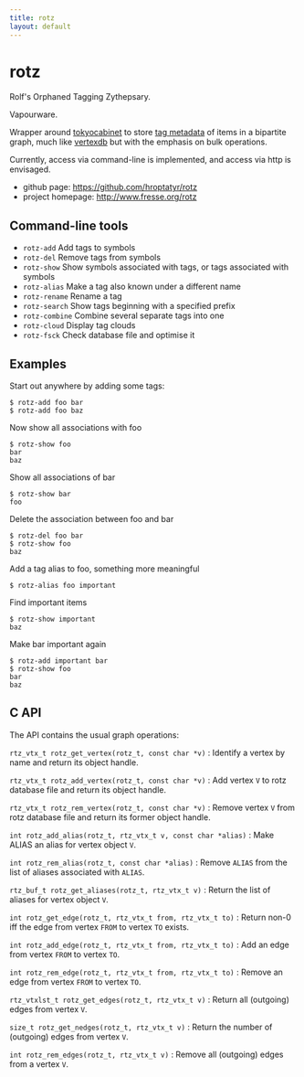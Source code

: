 ```yaml
---
title: rotz
layout: default
---
```


rotz
====

Rolf's Orphaned Tagging Zythepsary.

Vapourware.

Wrapper around [tokyocabinet][1] to store [tag metadata][3] of items in
a bipartite graph, much like [vertexdb][2] but with the emphasis on bulk
operations.

Currently, access via command-line is implemented, and access via http
is envisaged.

+ github page: <https://github.com/hroptatyr/rotz>
+ project homepage: <http://www.fresse.org/rotz>

Command-line tools
------------------

- `rotz-add`  Add tags to symbols
- `rotz-del`  Remove tags from symbols
- `rotz-show` Show symbols associated with tags, or tags associated with symbols
- `rotz-alias` Make a tag also known under a different name
- `rotz-rename` Rename a tag
- `rotz-search` Show tags beginning with a specified prefix
- `rotz-combine` Combine several separate tags into one
- `rotz-cloud` Display tag clouds
- `rotz-fsck` Check database file and optimise it

Examples
--------

Start out anywhere by adding some tags:

    $ rotz-add foo bar
    $ rotz-add foo baz

Now show all associations with foo

    $ rotz-show foo
    bar
    baz


Show all associations of bar

    $ rotz-show bar
    foo

Delete the association between foo and bar

    $ rotz-del foo bar
    $ rotz-show foo
    baz

Add a tag alias to foo, something more meaningful

    $ rotz-alias foo important

Find important items

    $ rotz-show important
    baz

Make bar important again

    $ rotz-add important bar
    $ rotz-show foo
    bar
    baz


C API
-----

The API contains the usual graph operations:

`rtz_vtx_t rotz_get_vertex(rotz_t, const char *v)`
:   Identify a vertex by name and return its object handle.

`rtz_vtx_t rotz_add_vertex(rotz_t, const char *v)`
:   Add vertex `V` to rotz database file and return its object handle.

`rtz_vtx_t rotz_rem_vertex(rotz_t, const char *v)`
:   Remove vertex `V` from rotz database file and return its former object handle.


`int rotz_add_alias(rotz_t, rtz_vtx_t v, const char *alias)`
:   Make ALIAS an alias for vertex object `V`.

`int rotz_rem_alias(rotz_t, const char *alias)`
:   Remove `ALIAS` from the list of aliases associated with `ALIAS`.

`rtz_buf_t rotz_get_aliases(rotz_t, rtz_vtx_t v)`
:   Return the list of aliases for vertex object `V`.


`int rotz_get_edge(rotz_t, rtz_vtx_t from, rtz_vtx_t to)`
:   Return non-0 iff the edge from vertex `FROM` to vertex `TO` exists.

`int rotz_add_edge(rotz_t, rtz_vtx_t from, rtz_vtx_t to)`
:   Add an edge from vertex `FROM` to vertex `TO`.

`int rotz_rem_edge(rotz_t, rtz_vtx_t from, rtz_vtx_t to)`
:   Remove an edge from vertex `FROM` to vertex `TO`.


`rtz_vtxlst_t rotz_get_edges(rotz_t, rtz_vtx_t v)`
:   Return all (outgoing) edges from vertex `V`.

`size_t rotz_get_nedges(rotz_t, rtz_vtx_t v)`
:   Return the number of (outgoing) edges from vertex `V`.

`int rotz_rem_edges(rotz_t, rtz_vtx_t v)`
:   Remove all (outgoing) edges from a vertex `V`.

  [1]: http://fallabs.com/tokyocabinet/
  [2]: https://github.com/stevedekorte/vertexdb
  [3]: http://en.wikipedia.org/wiki/Tag_%28metadata%29
